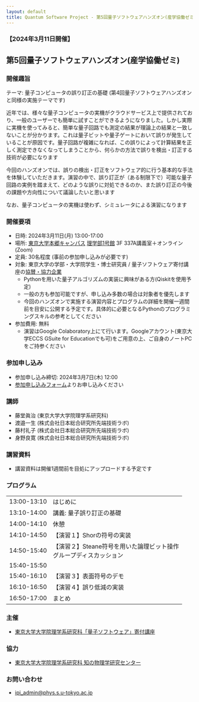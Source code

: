 ```yaml
---
layout: default
title: Quantum Software Project - 第5回量子ソフトウェアハンズオン(産学協働ゼミ)
---
```


### 【2024年3月11日開催】
## 第5回量子ソフトウェアハンズオン(産学協働ゼミ)

### 開催趣旨

テーマ: 量子コンピュータの誤り訂正の基礎 (第4回量子ソフトウェアハンズオンと同様の実施テーマです)

近年では、様々な量子コンピュータの実機がクラウドサービス上で提供されており、一般のユーザーでも簡単に試すことができるようになりました。しかし実際に実機を使ってみると、簡単な量子回路でも測定の結果が理論上の結果と一致しないことが分かります。これは量子ビットや量子ゲートにおいて誤りが発生していることが原因です。量子回路が複雑になれば、この誤りによって計算結果を正しく測定できなくなってしまうことから、何らかの方法で誤りを検出・訂正する技術が必要になります

今回のハンズオンでは、誤りの検出・訂正をソフトウェア的に行う基本的な手法を体験していただきます。演習の中で、誤り訂正が（ある制限下で）可能な量子回路の実例を踏まえて、どのような誤りに対処できるのか、また誤り訂正の今後の課題や方向性について議論したいと思います

なお、量子コンピュータの実機は使わず、シミュレータによる演習になります

### 開催要項

* 日時: 2024年3月11日(月) 13:00-17:00
* 場所: [東京大学本郷キャンパス](https://www.u-tokyo.ac.jp/ja/about/campus-guide/map01_02.html) [理学部1号館](https://www.s.u-tokyo.ac.jp/ja/map/map02.html) 3F 337A講義室＋オンライン (Zoom)
* 定員: 30名程度 (事前の参加申し込みが必要です)
* 対象: 東京大学の学部・大学院学生・博士研究員 / 量子ソフトウェア寄付講座の[協賛・協力企業](sponsor)
    * Pythonを用いた量子アルゴリズムの実装に興味がある方(Qiskitを使用予定)
    * 一般の方も参加可能ですが、申し込み多数の場合は対象者を優先します
    * 今回のハンズオンで実施する演習内容とプログラムの詳細を開催一週間前を目安に公開する予定です。具体的に必要となるPythonのプログラミングスキルの参考としてください
* 参加費用: 無料
    * 演習はGoogle Colaboratory上にて行います。Googleアカウント(東京大学ECCS GSuite for Educationでも可)をご用意の上、ご自身のノートPCをご持参ください

### 参加申し込み

* 参加申し込み締切: 2024年3月7日(木) 12:00
* [参加申し込みフォーム](https://forms.gle/mJ6ftnARiZfKKhCSA)よりお申し込みください

### 講師

* 藤堂眞治 (東京大学大学院理学系研究科)
* 渡邉一生 (株式会社日本総合研究所先端技術ラボ)
* 藤村礼子 (株式会社日本総合研究所先端技術ラボ)
* 身野良寛 (株式会社日本総合研究所先端技術ラボ)

### 講習資料

* 講習資料は開催1週間前を目処にアップロードする予定です

<!-- * [講習資料](https://github.com/utokyo-qsw/joint-seminar/blob/main/202403/README.md) -->

### プログラム

<table>
<tr><td>13:00-13:10</td><td>はじめに</td></tr>
<tr><td>13:10-14:00</td><td>講義: 量子誤り訂正の基礎</td></tr>
<tr><td>14:00-14:10</td><td>休憩</td></tr>
<tr><td>14:10-14:50</td><td>【演習１】Shorの符号の実装</td></tr>
<tr><td>14:50-15:40</td><td>【演習２】Steane符号を用いた論理ビット操作<br/>グループディスカッション</td></tr>
<tr><td>15:40-15:50</td><td></td></tr>
<tr><td>15:40-16:10</td><td>【演習３】表面符号のデモ</td></tr>
<tr><td>16:10-16:50</td><td>【演習４】誤り低減の実装</td></tr>
<tr><td>16:50-17:00</td><td>まとめ</td></tr>
</table>

### 主催

* [東京大学大学院理学系研究科「量子ソフトウェア」寄付講座](https://qsw.phys.s.u-tokyo.ac.jp)

### 協力

* [東京大学大学院理学系研究科 知の物理学研究センター](https://www.phys.s.u-tokyo.ac.jp/lp/ipi/)

### お問い合わせ

* [ipi_admin@phys.s.u-tokyo.ac.jp](mailto:ipi_admin@phys.s.u-tokyo.ac.jp)
